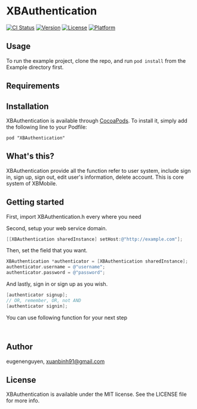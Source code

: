 # XBAuthentication

[![CI Status](http://img.shields.io/travis/eugenenguyen/XBAuthentication.svg?style=flat)](https://travis-ci.org/eugenenguyen/XBAuthentication)
[![Version](https://img.shields.io/cocoapods/v/XBAuthentication.svg?style=flat)](http://cocoadocs.org/docsets/XBAuthentication)
[![License](https://img.shields.io/cocoapods/l/XBAuthentication.svg?style=flat)](http://cocoadocs.org/docsets/XBAuthentication)
[![Platform](https://img.shields.io/cocoapods/p/XBAuthentication.svg?style=flat)](http://cocoadocs.org/docsets/XBAuthentication)

## Usage

To run the example project, clone the repo, and run `pod install` from the Example directory first.

## Requirements

## Installation

XBAuthentication is available through [CocoaPods](http://cocoapods.org). To install
it, simply add the following line to your Podfile:

    pod "XBAuthentication"

## What's this?

XBAuthentication provide all the function refer to user system, include sign in, sign up, sign out, edit user's information, delete account. This is core system of XBMobile.

## Getting started

First, import XBAuthentication.h every where you need

Second, setup your web service domain.

```objective-c
[[XBAuthentication sharedInstance] setHost:@"http://example.com"];
```

Then, set the field that you want.

```objective-c
XBAuthentication *authenticator = [XBAuthentication sharedInstance];
authenticator.username = @"username";
authenticator.password = @"password";
```

And lastly, sign in or sign up as you wish.

```objective-c
[authenticator signup];
// OR, remember, OR, not AND
[authenticator signin];

```

You can use following function for your next step

```objective-c



```

## Author

eugenenguyen, xuanbinh91@gmail.com

## License

XBAuthentication is available under the MIT license. See the LICENSE file for more info.

